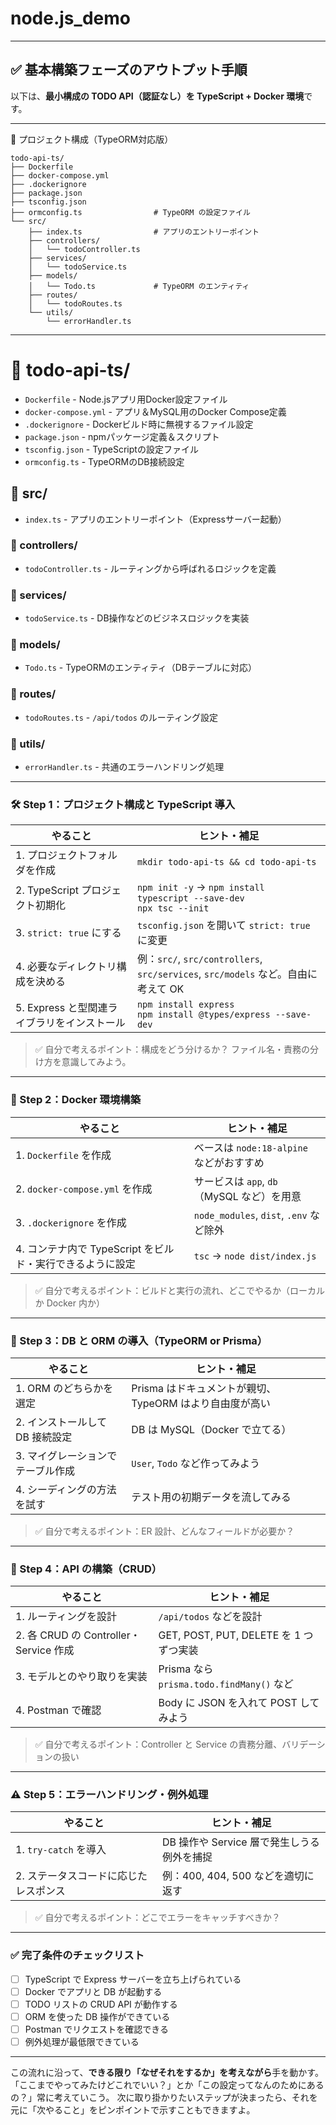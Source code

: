 # node.js_demo

---

## ✅ 基本構築フェーズのアウトプット手順

以下は、**最小構成の TODO API（認証なし）を TypeScript + Docker 環境**です。

---
📁 プロジェクト構成（TypeORM対応版）

```
todo-api-ts/
├── Dockerfile
├── docker-compose.yml
├── .dockerignore
├── package.json
├── tsconfig.json
├── ormconfig.ts                # TypeORM の設定ファイル
└── src/
    ├── index.ts                # アプリのエントリーポイント
    ├── controllers/
    │   └── todoController.ts
    ├── services/
    │   └── todoService.ts
    ├── models/
    │   └── Todo.ts             # TypeORM のエンティティ
    ├── routes/
    │   └── todoRoutes.ts
    └── utils/
        └── errorHandler.ts
```

---
# 📁 todo-api-ts/

- `Dockerfile` - Node.jsアプリ用Docker設定ファイル
- `docker-compose.yml` - アプリ＆MySQL用のDocker Compose定義
- `.dockerignore` - Dockerビルド時に無視するファイル設定
- `package.json` - npmパッケージ定義＆スクリプト
- `tsconfig.json` - TypeScriptの設定ファイル
- `ormconfig.ts` - TypeORMのDB接続設定

## 📁 src/

- `index.ts` - アプリのエントリーポイント（Expressサーバー起動）

### 📁 controllers/
- `todoController.ts` - ルーティングから呼ばれるロジックを定義

### 📁 services/
- `todoService.ts` - DB操作などのビジネスロジックを実装

### 📁 models/
- `Todo.ts` - TypeORMのエンティティ（DBテーブルに対応）

### 📁 routes/
- `todoRoutes.ts` - `/api/todos` のルーティング設定

### 📁 utils/
- `errorHandler.ts` - 共通のエラーハンドリング処理




---

### 🛠 Step 1：プロジェクト構成と TypeScript 導入

| やること                                    | ヒント・補足                                                                      |
| ------------------------------------------- | --------------------------------------------------------------------------------- |
| 1. プロジェクトフォルダを作成               | `mkdir todo-api-ts && cd todo-api-ts`                                             |
| 2. TypeScript プロジェクト初期化            | `npm init -y` → `npm install typescript --save-dev`<br>`npx tsc --init`           |
| 3. `strict: true` にする                    | `tsconfig.json` を開いて `strict: true` に変更                                    |
| 4. 必要なディレクトリ構成を決める           | 例：`src/`, `src/controllers`, `src/services`, `src/models` など。自由に考えて OK |
| 5. Express と型関連ライブラリをインストール | `npm install express`<br>`npm install @types/express --save-dev`                  |

> ✅ 自分で考えるポイント：構成をどう分けるか？ ファイル名・責務の分け方を意識してみよう。

---

### 🐳 Step 2：Docker 環境構築

| やること                                                  | ヒント・補足                               |
| --------------------------------------------------------- | ------------------------------------------ |
| 1. `Dockerfile` を作成                                    | ベースは `node:18-alpine` などがおすすめ   |
| 2. `docker-compose.yml` を作成                            | サービスは `app`, `db`（MySQL など）を用意 |
| 3. `.dockerignore` を作成                                 | `node_modules`, `dist`, `.env` など除外    |
| 4. コンテナ内で TypeScript をビルド・実行できるように設定 | `tsc` → `node dist/index.js`               |

> ✅ 自分で考えるポイント：ビルドと実行の流れ、どこでやるか（ローカルか Docker 内か）

---

### 🧬 Step 3：DB と ORM の導入（TypeORM or Prisma）

| やること                          | ヒント・補足                                            |
| --------------------------------- | ------------------------------------------------------- |
| 1. ORM のどちらかを選定           | Prisma はドキュメントが親切、TypeORM はより自由度が高い |
| 2. インストールして DB 接続設定   | DB は MySQL（Docker で立てる）                          |
| 3. マイグレーションでテーブル作成 | `User`, `Todo` など作ってみよう                         |
| 4. シーディングの方法を試す       | テスト用の初期データを流してみる                        |

> ✅ 自分で考えるポイント：ER 設計、どんなフィールドが必要か？

---

### 🔄 Step 4：API の構築（CRUD）

| やること                               | ヒント・補足                              |
| -------------------------------------- | ----------------------------------------- |
| 1. ルーティングを設計                  | `/api/todos` などを設計                   |
| 2. 各 CRUD の Controller・Service 作成 | GET, POST, PUT, DELETE を 1 つずつ実装    |
| 3. モデルとのやり取りを実装            | Prisma なら `prisma.todo.findMany()` など |
| 4. Postman で確認                      | Body に JSON を入れて POST してみよう     |

> ✅ 自分で考えるポイント：Controller と Service の責務分離、バリデーションの扱い

---

### ⚠️ Step 5：エラーハンドリング・例外処理

| やること                              | ヒント・補足                               |
| ------------------------------------- | ------------------------------------------ |
| 1. `try-catch` を導入                 | DB 操作や Service 層で発生しうる例外を捕捉 |
| 2. ステータスコードに応じたレスポンス | 例：400, 404, 500 などを適切に返す         |

> ✅ 自分で考えるポイント：どこでエラーをキャッチすべきか？

---

### ✅ 完了条件のチェックリスト

- [ ] TypeScript で Express サーバーを立ち上げられている
- [ ] Docker でアプリと DB が起動する
- [ ] TODO リストの CRUD API が動作する
- [ ] ORM を使った DB 操作ができている
- [ ] Postman でリクエストを確認できる
- [ ] 例外処理が最低限できている

---

この流れに沿って、**できる限り「なぜそれをするか」を考えながら**手を動かす。 
「ここまでやってみたけどこれでいい？」とか「この設定ってなんのためにあるの？」常に考えていこう。
次に取り掛かりたいステップが決まったら、それを元に「次やること」をピンポイントで示すこともできますよ。
